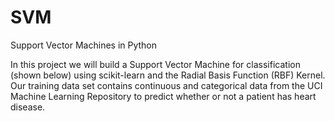 # SVM
Support Vector Machines in Python

In this project we will build a Support Vector Machine for classification (shown below) using scikit-learn and the Radial Basis Function (RBF) Kernel. Our training data set contains continuous and categorical data from the UCI Machine Learning Repository to predict whether or not a patient has heart disease.
